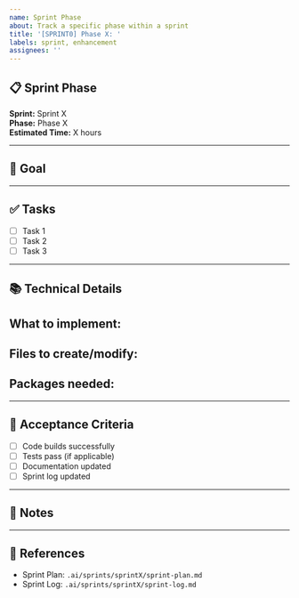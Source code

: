 ```yaml
---
name: Sprint Phase
about: Track a specific phase within a sprint
title: '[SPRINT0] Phase X: '
labels: sprint, enhancement
assignees: ''
---
```


## 📋 Sprint Phase

**Sprint:** Sprint X  
**Phase:** Phase X  
**Estimated Time:** X hours

---

## 🎯 Goal

<!-- What do we want to achieve in this phase? -->

---

## ✅ Tasks

- [ ] Task 1
- [ ] Task 2
- [ ] Task 3

---

## 📚 Technical Details

**What to implement:**
- 

**Files to create/modify:**
- 

**Packages needed:**
- 

---

## 🧪 Acceptance Criteria

- [ ] Code builds successfully
- [ ] Tests pass (if applicable)
- [ ] Documentation updated
- [ ] Sprint log updated

---

## 📝 Notes

<!-- Any additional context, references, or considerations -->

---

## 🔗 References

- Sprint Plan: `.ai/sprints/sprintX/sprint-plan.md`
- Sprint Log: `.ai/sprints/sprintX/sprint-log.md`

